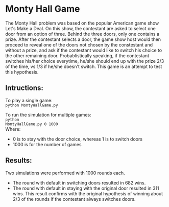 # Monty Hall Game

The Monty Hall problem was based on the popular American game show Let's Make a Deal. On this show, the contestant are asked to select one door from an option of three. Behind the three doors, only one contains a prize. After the contestant selects a door, the game show host would then proceed to reveal one of the doors not chosen by the constestant and without a prize, and ask if the contestant would like to switch his choice to the other remaining door. Probablistically speaking, if the contestant switches his/her choice everytime, he/she should end up with the prize 2/3 of the time, vs 1/3 if he/she doesn't switch.  This game is an attempt to test this hypothesis.

## Intructions:
To play a single game: 
<br /><code>python MontyHallGame.py</code>

To run the simulation for multiple games:
<br /><code>python MontyHallGame.py 0 1000</code>
<br />Where:

- 0 is to stay with the door choice, whereas 1 is to switch doors
- 1000 is for the number of games


## Results:
Two simulations were performed with 1000 rounds each.
- The round with default in switching doors resulted in 682 wins.
- The round with default in staying with the original door resulted in 311 wins.
This result confirms with the original hypothesis of winning about 2/3 of the rounds if the contestant always switches doors.